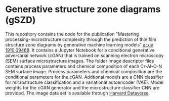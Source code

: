 # Generative structure zone diagrams (gSZD)

This repository contains the code for the publication "Mastering processing-microstructure complexity through the prediction of thin film structure zone diagrams by generative machine learning models" [arxiv 1910.09468](https://arxiv.org/abs/1910.09468).
It contains a Jupyter Notebook for a conditional generative adversarial network (cGAN) that is trained on scanning electron microscopy (SEM) surface microstructure images. The folder Image descriptor files contains process parameters and chemical composition of each Cr-Al-O-N SEM surface image. Process parameters and chemical composition are the conditional parameters for the cGAN. Addtional models are a CNN classifier for microstructure classification and a variational autoencoder (VAE). Model weights for the cGAN generator and the microstructure classifier CNN are provided. The image data set is available through [Harvard Dataverse](https://dataverse.harvard.edu/dataset.xhtml?persistentId=doi:10.7910/DVN/LEPSJW). 
